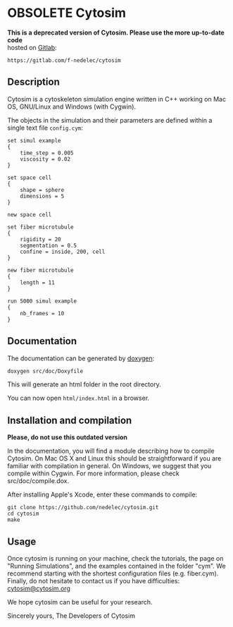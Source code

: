 # OBSOLETE Cytosim

**This is a deprecated version of Cytosim. Please use the more up-to-date code**  
 hosted on [Gitlab](https://gitlab.com/f-nedelec/cytosim):

	https://gitlab.com/f-nedelec/cytosim

## Description
Cytosim is a cytoskeleton simulation engine written in C++ working on Mac OS, GNU/Linux and Windows (with Cygwin).

The objects in the simulation and their parameters are defined within a single text file `config.cym`:

~~~
set simul example 
{
    time_step = 0.005
    viscosity = 0.02
}

set space cell
{
    shape = sphere
    dimensions = 5
}

new space cell

set fiber microtubule
{
    rigidity = 20
    segmentation = 0.5
    confine = inside, 200, cell
}

new fiber microtubule
{
    length = 11
}

run 5000 simul example
{
    nb_frames = 10
}
~~~


## Documentation
The documentation can be generated by [doxygen](http://www.stack.nl/~dimitri/doxygen/):

~~~bash
doxygen src/doc/Doxyfile
~~~

This will generate an html folder in the root directory.

You can now open `html/index.html` in a browser.

## Installation and compilation

**Please, do not use this outdated version**

In the documentation, you will find a module describing how to compile Cytosim. On Mac OS X and Linux this should be straightforward if you are familiar with compilation in general. On Windows, we suggest that you compile within Cygwin. For more information, please check src/doc/compile.dox.

After installing Apple's Xcode, enter these commands to compile:

	git clone https://github.com/nedelec/cytosim.git
	cd cytosim
	make

## Usage

Once cytosim is running on your machine, check the tutorials, the page on "Running Simulations", and the examples contained in the folder "cym". We recommend starting with the shortest configuration files (e.g. fiber.cym). Finally, do not hesitate to contact us if you have difficulties: cytosim@cytosim.org

We hope cytosim can be useful for your research. 

Sincerely yours, The Developers of Cytosim

